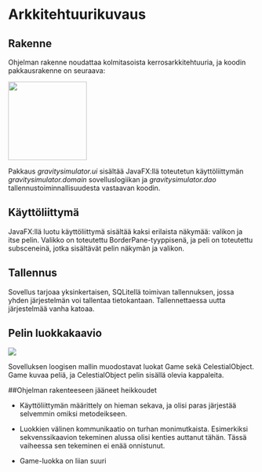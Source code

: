 # Arkkitehtuurikuvaus

## Rakenne

Ohjelman rakenne noudattaa kolmitasoista kerrosarkkitehtuuria, ja koodin pakkausrakenne on seuraava:

<img src="https://raw.githubusercontent.com/Mustekala/otm-harjoitustyo/master/GravitySimulator/dokumentaatio/kuvat/arkkitehtuuri.png" width="160">

Pakkaus _gravitysimulator.ui_ sisältää JavaFX:llä toteutetun käyttöliittymän _gravitysimulator.domain_ sovelluslogiikan ja _gravitysimulator.dao_ tallennustoiminnallisuudesta vastaavan koodin.

## Käyttöliittymä

JavaFX:llä luotu käyttöliittymä sisältää kaksi erilaista näkymää: valikon ja itse pelin. Valikko on toteutettu BorderPane-tyyppisenä, ja peli on toteutettu subsceneinä, jotka sisältävät pelin näkymän ja valikon.

## Tallennus

Sovellus tarjoaa yksinkertaisen, SQLitellä toimivan tallennuksen, jossa yhden järjestelmän voi tallentaa tietokantaan. Tallennettaessa uutta järjestelmää vanha katoaa.

## Pelin luokkakaavio

<img src="https://raw.githubusercontent.com/Mustekala/otm-harjoitustyo/master/GravitySimulator/dokumentaatio/kuvat/luokkakaavio.png">

Sovelluksen loogisen mallin muodostavat luokat Game sekä CelestialObject. Game kuvaa peliä, ja CelestialObject pelin sisällä olevia kappaleita. 

##Ohjelman rakenteeseen jääneet heikkoudet

- Käyttöliittymän määrittely on hieman sekava, ja olisi paras järjestää selvemmin omiksi metodeikseen.

- Luokkien välinen kommunikaatio on turhan monimutkaista. Esimerkiksi sekvenssikaavion tekeminen alussa olisi kenties auttanut tähän.
Tässä vaiheessa sen tekeminen ei enää onnistunut.

- Game-luokka on liian suuri
